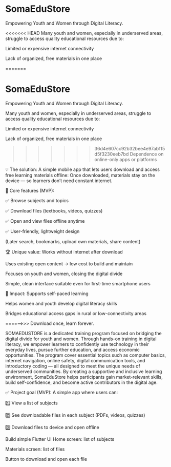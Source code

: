 # SomaEduStore
Empowering Youth and Women through Digital Literacy.

<<<<<<< HEAD
Many youth and women, especially in underserved areas, struggle to access quality educational resources due to:

Limited or expensive internet connectivity

Lack of organized, free materials in one place

=======


# SomaEduStore
Empowering Youth and Women through Digital Literacy.

Many youth and women, especially in underserved areas, struggle to access quality educational resources due to:

Limited or expensive internet connectivity

Lack of organized, free materials in one place

>>>>>>> 36d4e607cc92b32bee4e97ab115d5f3230eeb7bd
Dependence on online-only apps or platforms


💡 The solution:
A simple mobile app that lets users download and access free learning materials offline:
Once downloaded, materials stay on the device — so learners don’t need constant internet.


🧩 Core features (MVP):

✅ Browse subjects and topics

✅ Download files (textbooks, videos, quizzes)

✅ Open and view files offline anytime

✅ User-friendly, lightweight design

(Later search, bookmarks, upload own materials, share content)



🏆 Unique value:
Works without internet after download

Uses existing open content → low cost to build and maintain

Focuses on youth and women, closing the digital divide

Simple, clean interface suitable even for first-time smartphone users



🚀 Impact:
Supports self-paced learning

Helps women and youth develop digital literacy skills

Bridges educational access gaps in rural or low-connectivity areas

======>>> Download once, learn forever.


SOMAEDUSTORE is a dedicated training program focused on bridging the digital divide for youth and women. Through hands-on training in digital literacy, we empower learners to confidently use technology in their everyday lives, pursue further education, and access economic opportunities. The program cover essential topics such as computer basics, internet navigation, online safety, digital communication tools, and introductory coding — all designed to meet the unique needs of underserved communities.
By creating a supportive and inclusive learning environment, SomaEduStore helps participants gain market-relevant skills, build self-confidence, and become active contributors in the digital age.

✅ Project goal (MVP):
A simple app where users can:

1️⃣ View a list of subjects

2️⃣ See downloadable files in each subject (PDFs, videos, quizzes)

3️⃣ Download files to device and open offline


 Build simple Flutter UI
Home screen: list of subjects

Materials screen: list of files

Button to download and open each file


